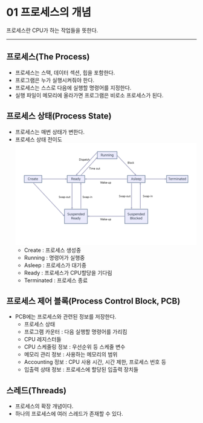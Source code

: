 # 01 프로세스의 개념
프로세스란 CPU가 하는 작업들을 뜻한다.
***

## 프로세스(The Process)
* 프로세스는 스택, 데이터 섹션, 힙을 포함한다.
* 프로그램은 누가 실행시켜줘야 한다.
* 프로세스는 스스로 다음에 실행할 명령어를 지정한다.
* 실행 파일이 메모리에 올라가면 프로그램은 비로소 프로세스가 된다.
## 프로세스 상태(Process State)
* 프로세스는 매번 상태가 변한다.
* 프로세스 상태 전이도
![process_state_diagram](./Images/process_state_diagram.png)
    * Create : 프로세스 생성중
    * Running : 명령어가 실행중
    * Asleep : 프로세스가 대기중
    * Ready : 프로세스가 CPU할당을 기다림
    * Terminated : 프로세스 종료

## 프로세스 제어 블록(Process Control Block, PCB)
* PCB에는 프로세스와 관련된 정보를 저장한다.
    * 프로세스 상태
    * 프로그램 카운터 : 다음 실행할 명령어를 가리킴
    * CPU 레지스터들
    * CPU 스케줄링 정보 : 우선순위 등 스케줄 변수
    * 메모리 관리 정보 : 사용하는 메모리의 범위
    * Accounting 정보 : CPU 사용 시간, 시간 제한, 프로세스 번호 등
    * 입출력 상태 정보 : 프로세스에 할당된 입출력 장치들 

## 스레드(Threads)
* 프로세스의 확장 개념이다.
* 하나의 프로세스에 여러 스레드가 존재할 수 있다.
